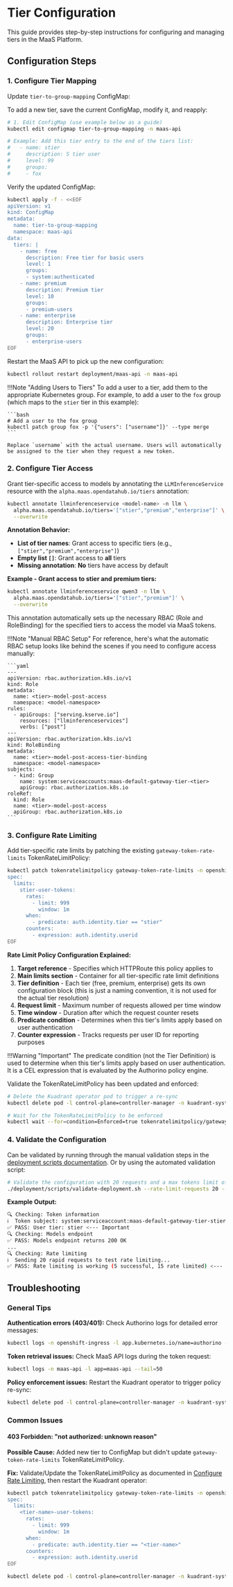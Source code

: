 # Tier Configuration

This guide provides step-by-step instructions for configuring and managing tiers in the MaaS Platform.

## Configuration Steps

### 1. Configure Tier Mapping

Update `tier-to-group-mapping` ConfigMap:

To add a new tier, save the current ConfigMap, modify it, and reapply:

```bash
# 1. Edit ConfigMap (use example below as a guide)
kubectl edit configmap tier-to-group-mapping -n maas-api

# Example: Add this tier entry to the end of the tiers list:
#   - name: stier
#     description: S tier user
#     level: 99
#     groups:
#     - fox
```

Verify the updated ConfigMap:

```bash
kubectl apply -f - <<EOF
apiVersion: v1
kind: ConfigMap
metadata:
  name: tier-to-group-mapping
  namespace: maas-api
data:
  tiers: |
    - name: free
      description: Free tier for basic users
      level: 1
      groups:
      - system:authenticated
    - name: premium
      description: Premium tier
      level: 10
      groups:
      - premium-users
    - name: enterprise
      description: Enterprise tier
      level: 20
      groups:
      - enterprise-users
EOF
```

Restart the MaaS API to pick up the new configuration:

```bash
kubectl rollout restart deployment/maas-api -n maas-api
```

!!!Note "Adding Users to Tiers"
    To add a user to a tier, add them to the appropriate Kubernetes group. For example, to add a user to the `fox` group (which maps to the `stier` tier in this example):

    ```bash
    # Add a user to the fox group
    kubectl patch group fox -p '{"users": ["username"]}' --type merge
    ```

    Replace `username` with the actual username. Users will automatically be assigned to the tier when they request a new token.

### 2. Configure Tier Access

Grant tier-specific access to models by annotating the `LLMInferenceService` resource with the `alpha.maas.opendatahub.io/tiers` annotation:

```bash
kubectl annotate llminferenceservice <model-name> -n llm \
  alpha.maas.opendatahub.io/tiers='["stier","premium","enterprise"]' \
  --overwrite
```

**Annotation Behavior:**

- **List of tier names**: Grant access to specific tiers (e.g., `["stier","premium","enterprise"]`)
- **Empty list `[]`**: Grant access to **all** tiers
- **Missing annotation**: **No** tiers have access by default

**Example - Grant access to stier and premium tiers:**

```bash
kubectl annotate llminferenceservice qwen3 -n llm \
  alpha.maas.opendatahub.io/tiers='["stier","premium"]' \
  --overwrite
```

This annotation automatically sets up the necessary RBAC (Role and RoleBinding) for the specified tiers to access the model via MaaS tokens.

!!!Note "Manual RBAC Setup"
    For reference, here's what the automatic RBAC setup looks like behind the scenes if you need to configure access manually:

    ```yaml
    ---
    apiVersion: rbac.authorization.k8s.io/v1
    kind: Role
    metadata:
      name: <tier>-model-post-access
      namespace: <model-namespace>
    rules:
      - apiGroups: ["serving.kserve.io"]
        resources: ["llminferenceservices"]
        verbs: ["post"]
    ---
    apiVersion: rbac.authorization.k8s.io/v1
    kind: RoleBinding
    metadata:
      name: <tier>-model-post-access-tier-binding
      namespace: <model-namespace>
    subjects:
      - kind: Group
        name: system:serviceaccounts:maas-default-gateway-tier-<tier>
        apiGroup: rbac.authorization.k8s.io
    roleRef:
      kind: Role
      name: <tier>-model-post-access
      apiGroup: rbac.authorization.k8s.io
    ```

### 3. Configure Rate Limiting

Add tier-specific rate limits by patching the existing `gateway-token-rate-limits` TokenRateLimitPolicy:

```bash
kubectl patch tokenratelimitpolicy gateway-token-rate-limits -n openshift-ingress --type merge --patch-file=/dev/stdin <<'EOF'
spec:
  limits:
    stier-user-tokens:
      rates:
        - limit: 999
          window: 1m
      when:
        - predicate: auth.identity.tier == "stier"
      counters:
        - expression: auth.identity.userid
EOF
```

**Rate Limit Policy Configuration Explained:**

1. **Target reference** - Specifies which HTTPRoute this policy applies to
2. **Main limits section** - Container for all tier-specific rate limit definitions
3. **Tier definition** - Each tier (free, premium, enterprise) gets its own configuration block (this is just a naming convention, it is not used for the actual tier resolution)
4. **Request limit** - Maximum number of requests allowed per time window
5. **Time window** - Duration after which the request counter resets
6. **Predicate condition** - Determines when this tier's limits apply based on user authentication
7. **Counter expression** - Tracks requests per user ID for reporting purposes

!!!Warning "Important"
    The predicate condition (not the Tier Definition) is used to determine when this tier's limits apply based on user authentication. It is a CEL expression that is evaluated by the Authorino policy engine.

Validate the TokenRateLimitPolicy has been updated and enforced:

```bash
# Delete the Kuadrant operator pod to trigger a re-sync
kubectl delete pod -l control-plane=controller-manager -n kuadrant-system

# Wait for the TokenRateLimitPolicy to be enforced
kubectl wait --for=condition=Enforced=true tokenratelimitpolicy/gateway-token-rate-limits -n openshift-ingress --timeout=2m
```

### 4. Validate the Configuration

Can be validated by running through the manual validation steps in the [deployment scripts documentation](../../deployment/scripts/README.md). Or by using the automated validation script:

```bash
# Validate the configuration with 20 requests and a max tokens limit of 500
./deployment/scripts/validate-deployment.sh --rate-limit-requests 20 --max-tokens 500
```

**Example Output:**

```bash
🔍 Checking: Token information
ℹ️  Token subject: system:serviceaccount:maas-default-gateway-tier-stier:jland-78028f6d
✅ PASS: User tier: stier <--- Important
🔍 Checking: Models endpoint
✅ PASS: Models endpoint returns 200 OK
...
🔍 Checking: Rate limiting
ℹ️  Sending 20 rapid requests to test rate limiting...
✅ PASS: Rate limiting is working (5 successful, 15 rate limited) <--- Important
```

## Troubleshooting

### General Tips

**Authentication errors (403/401):**
Check Authorino logs for detailed error messages:

```bash
kubectl logs -n openshift-ingress -l app.kubernetes.io/name=authorino --tail=50
```

**Token retrieval issues:**
Check MaaS API logs during the token request:

```bash
kubectl logs -n maas-api -l app=maas-api --tail=50
```

**Policy enforcement issues:**
Restart the Kuadrant operator to trigger policy re-sync:

```bash
kubectl delete pod -l control-plane=controller-manager -n kuadrant-system
```

### Common Issues

#### 403 Forbidden: "not authorized: unknown reason"

**Possible Cause:** Added new tier to ConfigMap but didn't update `gateway-token-rate-limits` TokenRateLimitPolicy.

**Fix:** Validate/Update the TokenRateLimitPolicy as documented in [Configure Rate Limiting](#3-configure-rate-limiting), then restart the Kuadrant operator:

```bash
kubectl patch tokenratelimitpolicy gateway-token-rate-limits -n openshift-ingress --type merge --patch-file=/dev/stdin <<'EOF'
spec:
  limits:
    <tier-name>-user-tokens:
      rates:
        - limit: 999
          window: 1m
      when:
        - predicate: auth.identity.tier == "<tier-name>"
      counters:
        - expression: auth.identity.userid
EOF

kubectl delete pod -l control-plane=controller-manager -n kuadrant-system
```
